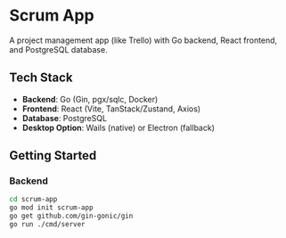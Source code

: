 # Scrum App

A project management app (like Trello) with Go backend, React frontend, and PostgreSQL database.

## Tech Stack
- **Backend**: Go (Gin, pgx/sqlc, Docker)
- **Frontend**: React (Vite, TanStack/Zustand, Axios)
- **Database**: PostgreSQL
- **Desktop Option**: Wails (native) or Electron (fallback)

## Getting Started

### Backend
```bash
cd scrum-app
go mod init scrum-app
go get github.com/gin-gonic/gin
go run ./cmd/server
